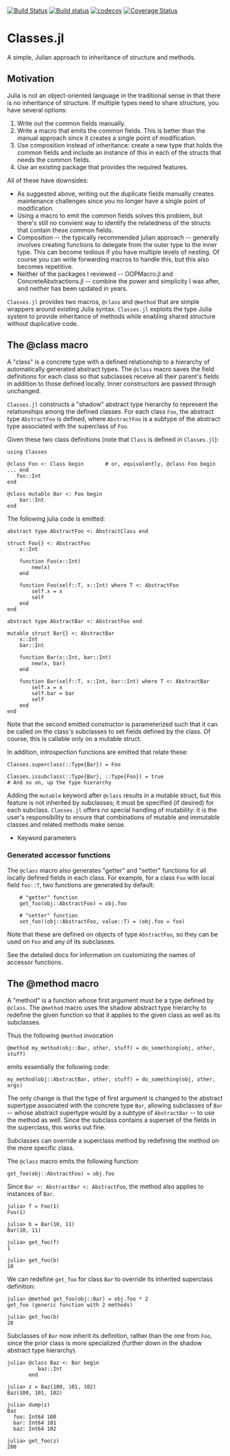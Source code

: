 [![Build Status](https://travis-ci.org/rjplevin/Classes.jl.svg?branch=master)](https://travis-ci.org/rjplevin/Classes.jl)
[![Build status](https://ci.appveyor.com/api/projects/status/github/rjplevin/Classes.jl?branch=master&?svg=true)](https://ci.appveyor.com/project/rjplevin/classes-jl/branch/master)
[![codecov](https://codecov.io/gh/rjplevin/Classes.jl/branch/master/graph/badge.svg)](https://codecov.io/gh/rjplevin/Classes.jl)
[![Coverage Status](https://img.shields.io/coveralls/github/rjplevin/Classes.jl/master.svg)](https://coveralls.io/github/rjplevin/Classes.jl?branch=master)

# Classes.jl
A simple, Julian approach to inheritance of structure and methods.

## Motivation
Julia is not an object-oriented language in the traditional sense in that there is no inheritance of structure.
If multiple types need to share structure, you have several options:

1. Write out the common fields manually.
1. Write a macro that emits the common fields. This is better than the manual approach
   since it creates a single point of modification.
1. Use composition instead of inheritance: create a new type that holds the common fields 
   and include an instance of this in each of the structs that needs the common fields.
1. Use an existing package that provides the required features.

All of these have downsides:

* As suggested above, writing out the duplicate fields manually creates maintenance challenges 
  since you no longer have a single  point of modification.  
* Using a macro to emit the common fields solves this problem, but there's still
  no convient way to identify the relatedness of the structs that contain these common fields.
* Composition -- the typically recommended julian approach -- generally involves creating 
  functions to delegate from the outer type to the inner type. This can become tedious if 
  you have multiple levels of nesting. Of course you
  can write forwarding macros to handle this, but this also becomes repetitive.
* Neither of the packages I reviewed -- OOPMacro.jl and ConcreteAbstractions.jl -- combine the
  power and simplicity I was after, and neither has been updated in years.

`Classes.jl` provides two macros, `@class` and `@method` that are simple wrappers around
existing Julia syntax. `Classes.jl` exploits the type Julia system to provide inheritance
of methods while enabling shared structure without duplicative code.

## The @class macro

A "class" is a concrete type with a defined relationship to a hierarchy of automatically
generated abstract types. The `@class` macro saves the field definitions for each class
so that subclasses receive all their parent's fields in addition to those defined locally.
Inner constructors are passed through unchanged.

`Classes.jl` constructs a "shadow" abstract type hierarchy to represent the relationships among 
the defined classes. For each class `Foo`, the abstract type `AbstractFoo` is defined, where `AbstractFoo` 
is a subtype of the abstract type associated with the superclass of `Foo`.

Given these two class definitions (note that `Class` is defined in `Classes.jl`):

```
using Classes

@class Foo <: Class begin       # or, equivalently, @class Foo begin ... end
   foo::Int
end

@class mutable Bar <: Foo begin
    bar::Int
end
```

The following julia code is emitted:

```
abstract type AbstractFoo <: AbstractClass end

struct Foo{} <: AbstractFoo
    x::Int

    function Foo(x::Int)
        new(x)
    end

    function Foo(self::T, x::Int) where T <: AbstractFoo
        self.x = x
        self
    end
end

abstract type AbstractBar <: AbstractFoo end

mutable struct Bar{} <: AbstractBar
    x::Int
    bar::Int

    function Bar(x::Int, bar::Int)
        new(x, bar)
    end

    function Bar(self::T, x::Int, bar::Int) where T <: AbstractBar
        self.x = x
        self.bar = bar
        self
    end
end
```

Note that the second emitted constructor is parameterized such that it can be called 
on the class's subclasses to set fields defined by the class. Of course, this is
callable only on a mutable struct.

In addition, introspection functions are emitted that relate these:

```
Classes.superclass(::Type{Bar}) = Foo

Classes.issubclass(::Type{Bar}, ::Type{Foo}) = true
# And so on, up the type hierarchy
```

Adding the `mutable` keyword after `@class` results in a mutable struct, but this
feature is not inherited by subclasses; it must be specified (if desired) for each
subclass. `Classes.jl` offers no special handling of mutability: it is the user's 
responsibility to ensure that combinations of mutable and immutable classes and related 
methods make sense.

* Keyword parameters

### Generated accessor functions

The `@class` macro also generates "getter" and "setter" functions for all locally
defined fields in each class. For example, for a class `Foo` with local field `foo::T`, 
two functions are generated by default:

```
    # "getter" function
    get_foo(obj::AbstractFoo) = obj.foo

    # "setter" function
    set_foo!(obj::AbstractFoo, value::T) = (obj.foo = foo)
```

Note that these are defined on objects of type `AbstractFoo`, so they can be used on `Foo`
and any of its subclasses.

See the detailed docs for information on customizing the names of accessor functions.

## The @method macro

A "method" is a function whose first argument must be a type defined by `@class`.
The `@method` macro uses the shadow abstract type hierarchy to redefine the given 
function so that it applies to the given class as well as its subclasses.

Thus the following `@method` invocation

```
@method my_method(obj::Bar, other, stuff) = do_something(obj, other, stuff)
```

emits essentially the following code:

```
my_method(obj::AbstractBar, other, stuff) = do_something(obj, other, args)
```

The only change is that the type of first argument is changed to the abstract supertype
associated with the concrete type `Bar`, allowing subclasses of `Bar` -- whose
abstract supertype would by a subtype of `AbstractBar` -- to use the method as well. Since 
the subclass contains a superset of the fields in the superclass, this works out fine.

Subclasses can override a superclass method by redefining the method on the
more specific class.

The `@class` macro emits the following function:

```
get_foo(obj::AbstractFoo) = obj.foo
```

Since `Bar <: AbstractBar <: AbstractFoo`,  the method also applies to instances of `Bar`.

```
julia> f = Foo(1)
Foo(1)

julia> b = Bar(10, 11)
Bar(10, 11)

julia> get_foo(f)
1

julia> get_foo(b)
10
```

We can redefine `get_foo` for class `Bar` to override its inherited superclass definition:

```
julia> @method get_foo(obj::Bar) = obj.foo * 2
get_foo (generic function with 2 methods)

julia> get_foo(b)
20
```

Subclasses of `Bar` now inherit its definition, rather than the one from `Foo`,
since the prior class is more specialized (further down in the shadow abstract
type hierarchy).

```
julia> @class Baz <: Bar begin
          baz::Int
       end

julia> z = Baz(100, 101, 102)
Baz(100, 101, 102)

julia> dump(z)
Baz
  foo: Int64 100
  bar: Int64 101
  baz: Int64 102
  
julia> get_foo(z)
200
```

